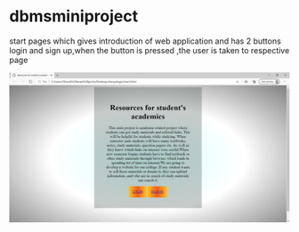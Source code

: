 # dbmsminiproject
start pages which gives introduction of web application  and has 2 buttons login and sign up,when the button is pressed ,the user is taken to respective page

![](1.PNG)
